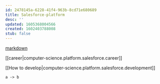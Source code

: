 ```yaml
---
id: 2478145a-6228-41f4-963b-8cd71e680689
title: Salesforce-platform
desc: ''
updated: 1605368004566
created: 1602403788008
stub: false
---
```


[markdown](https://docs.gitbook.com/editing-content/rich-text)

[[career|computer-science.platform.salesforce.career]]

[[How to develop|computer-science.platform.salesforce.development]]


```flow
a -> b
```

